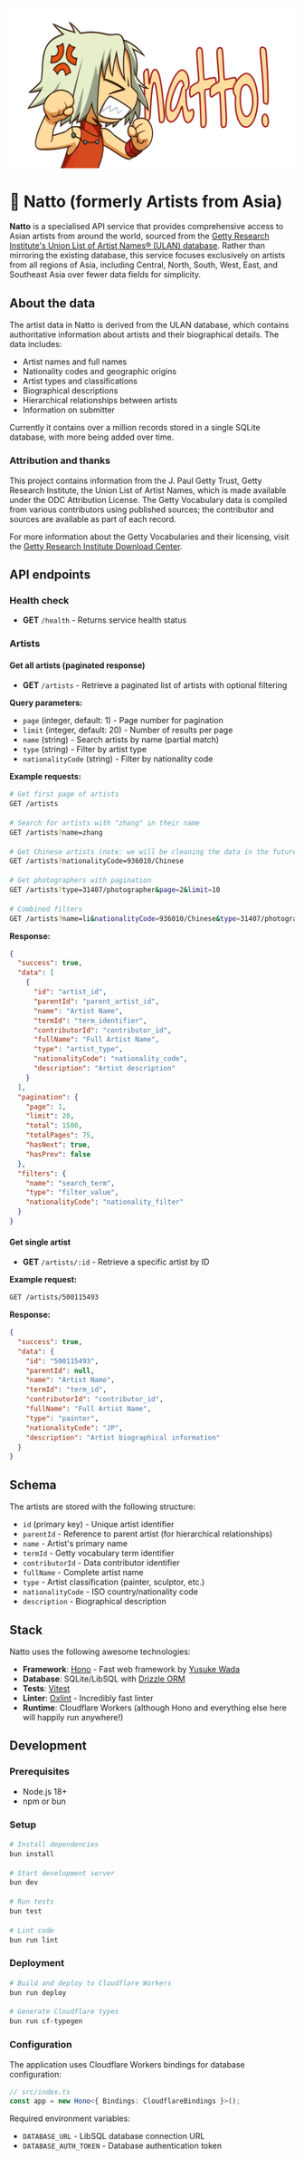 ![Natto hero](/natto.png)

# 🫘 Natto (formerly Artists from Asia)

**Natto** is a specialised API service that provides comprehensive access to Asian artists from around the world, sourced from the [Getty Research Institute's Union List of Artist Names® (ULAN) database](https://www.getty.edu/research/tools/vocabularies/ulan). Rather than mirroring the existing database, this service focuses exclusively on artists from all regions of Asia, including Central, North, South, West, East, and Southeast Asia over fewer data fields for simplicity.

## About the data

The artist data in Natto is derived from the ULAN database, which contains authoritative information about artists and their biographical details. The data includes:

- Artist names and full names
- Nationality codes and geographic origins
- Artist types and classifications
- Biographical descriptions
- Hierarchical relationships between artists
- Information on submitter

Currently it contains over a million records stored in a single SQLite database, with more being added over time.

### Attribution and thanks

This project contains information from the J. Paul Getty Trust, Getty Research Institute, the Union List of Artist Names, which is made available under the ODC Attribution License. The Getty Vocabulary data is compiled from various contributors using published sources; the contributor and sources are available as part of each record.

For more information about the Getty Vocabularies and their licensing, visit the [Getty Research Institute Download Center](https://www.getty.edu/research/tools/vocabularies/obtain.html).

## API endpoints

### Health check

- **GET** `/health` - Returns service health status

### Artists

#### Get all artists (paginated response)

- **GET** `/artists` - Retrieve a paginated list of artists with optional filtering

**Query parameters:**

- `page` (integer, default: 1) - Page number for pagination
- `limit` (integer, default: 20) - Number of results per page
- `name` (string) - Search artists by name (partial match)
- `type` (string) - Filter by artist type
- `nationalityCode` (string) - Filter by nationality code

**Example requests:**

```bash
# Get first page of artists
GET /artists

# Search for artists with "zhang" in their name
GET /artists?name=zhang

# Get Chinese artists (note: we will be cleaning the data in the future to not include the numeric code as part of this in the future)
GET /artists?nationalityCode=936010/Chinese

# Get photographers with pagination
GET /artists?type=31407/photographer&page=2&limit=10

# Combined filters
GET /artists?name=li&nationalityCode=936010/Chinese&type=31407/photographer&page=1&limit=5
```

**Response:**

```json
{
  "success": true,
  "data": [
    {
      "id": "artist_id",
      "parentId": "parent_artist_id",
      "name": "Artist Name",
      "termId": "term_identifier",
      "contributorId": "contributor_id",
      "fullName": "Full Artist Name",
      "type": "artist_type",
      "nationalityCode": "nationality_code",
      "description": "Artist description"
    }
  ],
  "pagination": {
    "page": 1,
    "limit": 20,
    "total": 1500,
    "totalPages": 75,
    "hasNext": true,
    "hasPrev": false
  },
  "filters": {
    "name": "search_term",
    "type": "filter_value",
    "nationalityCode": "nationality_filter"
  }
}
```

#### Get single artist

- **GET** `/artists/:id` - Retrieve a specific artist by ID

**Example request:**

```bash
GET /artists/500115493
```

**Response:**

```json
{
  "success": true,
  "data": {
    "id": "500115493",
    "parentId": null,
    "name": "Artist Name",
    "termId": "term_id",
    "contributorId": "contributor_id",
    "fullName": "Full Artist Name",
    "type": "painter",
    "nationalityCode": "JP",
    "description": "Artist biographical information"
  }
}
```

## Schema

The artists are stored with the following structure:

- `id` (primary key) - Unique artist identifier
- `parentId` - Reference to parent artist (for hierarchical relationships)
- `name` - Artist's primary name
- `termId` - Getty vocabulary term identifier
- `contributorId` - Data contributor identifier
- `fullName` - Complete artist name
- `type` - Artist classification (painter, sculptor, etc.)
- `nationalityCode` - ISO country/nationality code
- `description` - Biographical description

## Stack

Natto uses the following awesome technologies:

- **Framework**: [Hono](https://hono.dev/) - Fast web framework by [Yusuke Wada](https://github.com/yusukebe)
- **Database**: SQLite/LibSQL with [Drizzle ORM](https://orm.drizzle.team/)
- **Tests**: [Vitest](https://vitest.dev/)
- **Linter**: [Oxlint](https://oxc.rs/docs/guide/usage/linter.html) - Incredibly fast linter
- **Runtime**: Cloudflare Workers (although Hono and everything else here will happily run anywhere!)

## Development

### Prerequisites

- Node.js 18+
- npm or bun

### Setup

```bash
# Install dependencies
bun install

# Start development server
bun dev

# Run tests
bun test

# Lint code
bun run lint
```

### Deployment

```bash
# Build and deploy to Cloudflare Workers
bun run deploy

# Generate Cloudflare types
bun run cf-typegen
```

### Configuration

The application uses Cloudflare Workers bindings for database configuration:

```ts
// src/index.ts
const app = new Hono<{ Bindings: CloudflareBindings }>();
```

Required environment variables:

- `DATABASE_URL` - LibSQL database connection URL
- `DATABASE_AUTH_TOKEN` - Database authentication token
